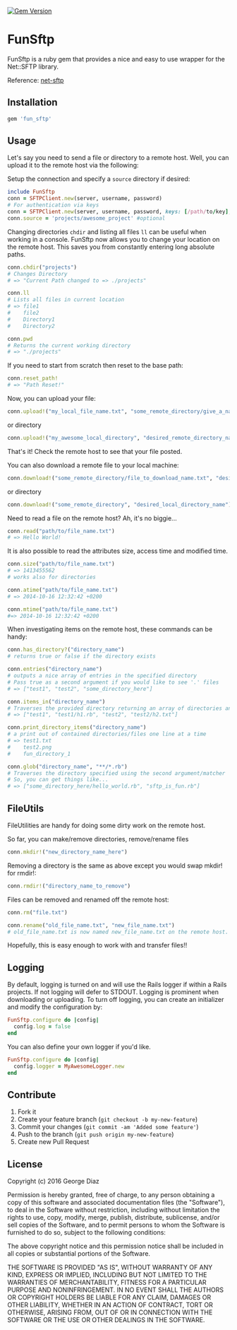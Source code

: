 [![Gem Version](https://badge.fury.io/rb/fun_sftp.png)](http://badge.fury.io/rb/fun_sftp)

FunSftp
=======

FunSftp is a ruby gem that provides a nice and easy to use wrapper for the Net::SFTP library.

Reference: [net-sftp](http://net-ssh.github.com/sftp/v2/api/index.html)

Installation
------------

```ruby
gem 'fun_sftp'
```

Usage
-----

Let's say you need to send a file or directory to a remote host. Well, you can upload it to the remote host via the following:

Setup the connection and specify a `source` directory if desired:

```ruby
include FunSftp
conn = SFTPClient.new(server, username, password)
# For authentication via keys
conn = SFTPClient.new(server, username, password, keys: [/path/to/key], host_key: 'ssh-rsa')
conn.source = 'projects/awesome_project' #optional
```

Changing directories `chdir` and listing all files `ll` can be useful when working in a console. FunSftp now allows you to change your location on the remote host. This saves you from constantly entering long absolute paths.

```ruby
conn.chdir("projects")
# Changes Directory
# => "Current Path changed to => ./projects"

conn.ll
# Lists all files in current location
# => file1
#    file2
#    Directory1
#    Directory2

conn.pwd
# Returns the current working directory
# => "./projects"
```

If you need to start from scratch then reset to the base path:

```ruby
conn.reset_path!
# => "Path Reset!"
```

Now, you can upload your file:

```ruby
conn.upload!("my_local_file_name.txt", "some_remote_directory/give_a_name.txt")
```

or directory

```ruby
conn.upload!("my_awesome_local_directory", "desired_remote_directory_name")
```

That's it! Check the remote host to see that your file posted.

You can also download a remote file to your local machine:

```ruby
conn.download!("some_remote_directory/file_to_download_name.txt", "desired_local_name.txt")
```

or directory

```ruby
conn.download!("some_remote_directory", "desired_local_directory_name")
```

Need to read a file on the remote host? Ah, it's no biggie...

```ruby
conn.read("path/to/file_name.txt")
# => Hello World!
```

It is also possible to read the attributes size, access time and modified time.

```ruby
conn.size("path/to/file_name.txt")
# => 1413455562
# works also for directories

conn.atime("path/to/file_name.txt")
# => 2014-10-16 12:32:42 +0200

conn.mtime("path/to/file_name.txt")
#=> 2014-10-16 12:32:42 +0200
```

When investigating items on the remote host, these commands can be handy:

```ruby
conn.has_directory?("directory_name")
# returns true or false if the directory exists

conn.entries("directory_name")
# outputs a nice array of entries in the specified directory
# Pass true as a second argument if you would like to see '.' files
# => ["test1", "test2", "some_directory_here"]

conn.items_in("directory_name")
# Traverses the provided directory returning an array of directories and files
# => ["test1", "test1/h1.rb", "test2", "test2/h2.txt"]

conn.print_directory_items("directory_name")
# a print out of contained directories/files one line at a time
# => test1.txt
#    test2.png
#    fun_directory_1

conn.glob("directory_name", "**/*.rb")
# Traverses the directory specified using the second argument/matcher
# So, you can get things like...
# => ["some_directory_here/hello_world.rb", "sftp_is_fun.rb"]
```

FileUtils
---------

FileUtilities are handy for doing some dirty work on the remote host.

So far, you can make/remove directories, remove/rename files

```ruby
conn.mkdir!("new_directory_name_here")
```

Removing a directory is the same as above except you would swap mkdir! for rmdir!:

```ruby
conn.rmdir!("directory_name_to_remove")
```

Files can be removed and renamed off the remote host:

```ruby
conn.rm("file.txt")

conn.rename("old_file_name.txt", "new_file_name.txt")
# old_file_name.txt is now named new_file_name.txt on the remote host.
```

Hopefully, this is easy enough to work with and transfer files!!

Logging
-------

By default, logging is turned on and will use the Rails logger if within a Rails projects. If not logging will defer to STDOUT. Logging is prominent when downloading or uploading. To turn off logging, you can create an initializer and modify the configuration by:

```ruby
FunSftp.configure do |config|
  config.log = false
end
```

You can also define your own logger if you'd like.

```ruby
FunSftp.configure do |config|
  config.logger = MyAwesomeLogger.new
end
```

Contribute
-------------------

1. Fork it
2. Create your feature branch (`git checkout -b my-new-feature`)
3. Commit your changes (`git commit -am 'Added some feature'`)
4. Push to the branch (`git push origin my-new-feature`)
5. Create new Pull Request

License
-------

Copyright (c) 2016 George Diaz

Permission is hereby granted, free of charge, to any person obtaining a copy of this software and associated documentation files (the "Software"), to deal in the Software without restriction, including without limitation the rights to use, copy, modify, merge, publish, distribute, sublicense, and/or sell copies of the Software, and to permit persons to whom the Software is furnished to do so, subject to the following conditions:

The above copyright notice and this permission notice shall be included in all copies or substantial portions of the Software.

THE SOFTWARE IS PROVIDED "AS IS", WITHOUT WARRANTY OF ANY KIND, EXPRESS OR IMPLIED, INCLUDING BUT NOT LIMITED TO THE WARRANTIES OF MERCHANTABILITY, FITNESS FOR A PARTICULAR PURPOSE AND NONINFRINGEMENT. IN NO EVENT SHALL THE AUTHORS OR COPYRIGHT HOLDERS BE LIABLE FOR ANY CLAIM, DAMAGES OR OTHER LIABILITY, WHETHER IN AN ACTION
OF CONTRACT, TORT OR OTHERWISE, ARISING FROM, OUT OF OR IN CONNECTION WITH THE SOFTWARE OR THE USE OR OTHER DEALINGS IN THE SOFTWARE.
